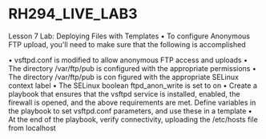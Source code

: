 # RH294_LIVE_LAB3

Lesson 7 Lab: Deploying Files with Templates
• To configure Anonymous FTP upload, you'll need to make sure that the 
following is accomplished

• vsftpd.conf is modified to allow anonymous FTP access and uploads
• The directory /var/ftp/pub is configured with the appropriate permissions
• The directory /var/ftp/pub is con
figured with the appropriate SELinux context 
label
• The SELinux boolean ftpd_anon_write is set to on
• Create a playbook that ensures that the vsftpd service is installed, enabled, 
the firewall is opened, and the above requirements are met. Define 
variables in the playbook to set vsftpd.conf parameters, and use these in a 
template
• At the end of the playbook, verify connectivity, uploading the /etc/hosts 
file from localhost
